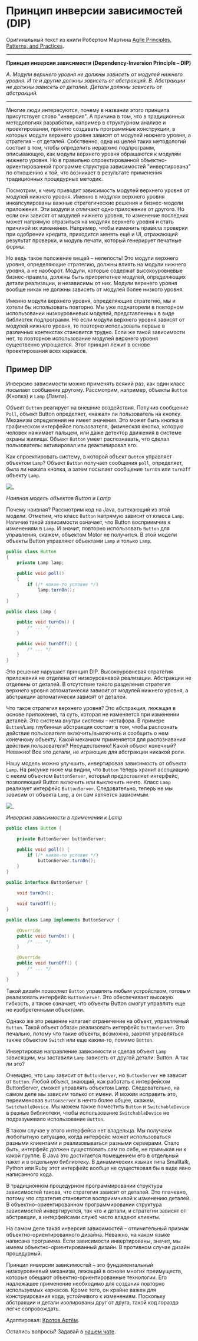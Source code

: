 # Принцип инверсии зависимостей (DIP)

Оригинальный текст из книги Робертом Мартина [Agile Principles, Patterns, and Practices](https://www.amazon.com/Agile-Principles-Patterns-Practices-C/dp/0131857258).

---
**Принцип инверсии зависимости (Dependency-Inversion Principle – DIP)**

*A. Модули верхнего уровня не должны зависеть от модулей нижнего уровня. И те и другие должны зависеть от абстракций.*
*B. Абстракции не должны зависеть от деталей. Детали должны зависеть от абстракций.*

---

Многие люди интересуются, почему в названии этого принципа присутствует слово "инверсия". А причина в том, что в традиционных методологиях разработки, например в структурном анализе и проектировании, принято создавать программные конструкции, в которых модули верхнего уровня зависят от модулей нижнего уровня, а стратегия – от деталей. Собственно, одна из целей таких методологий состоит в том, чтобы определить иерархию подпрограмм, описывающую, как модули верхнего уровня обращаются к модулям нижнего уровня. Но в правильно спроектированной объектно-ориентированной программе структура зависимостей "инвертирована" по отношению к той, что возникает в результате применения традиционных процедурных методик.

Посмотрим, к чему приводит зависимость модулей верхнего уровня от модулей нижнего уровня. Именно в модулях верхнего уровня инкапсулированы важные стратегические решения и бизнес-модели приложения. Эти модули и отличают одно приложение от другого. Но если они зависят от модулей нижнего уровня, то изменение последних может напрямую отразиться на модулях верхнего уровня и стать причиной их изменения. Например, чтобы изменить правила проверки при одобрении кредита, приходится менять ещё и UI, отражающий результат проверки, и модуль печати, который генерирует печатные формы.

Но ведь такое положение вещей – нелепость! Это модули верхнего уровня, определяющие стратегию, должны влиять на модули нижнего уровня, а не наоборот. Модули, которые содержат высокоуровневые бизнес-правила, должны быть приоритетнее модулей, определяющих детали реализации, и независимы от них. Модули верхнего уровня вообще никак не должны зависеть от модулей более низкого уровня.  

Именно модули верхнего уровня, определяющие стратегию, мы и хотели бы использовать повторно. Мы уже поднаторели в повторном использовании низкоуровневых модулей, представленных в виде библиотек подпрограмм. Но если модули верхнего уровня зависят от модулей нижнего уровня, то повторно использовать первые в различных контекстах становится трудно. Если же такой зависимости нет, то повторное использование модулей верхнего уровня существенно упрощается. Этот принцип лежит в основе проектирования всех каркасов.

## Пример DIP

Инверсию зависимости можно применять всякий раз, как один класс посылает сообщение другому. Рассмотрим, например, объекты ```Button``` (Кнопка) и ```Lamp``` (Лампа).

Объект ```Button``` реагирует на внешние воздействия. Получив сообщение ```Poll```, объект Button определяет, «нажал» ли пользователь на кнопку. Механизм определения не имеет значения. Это может быть кнопка в графическом интерфейсе пользователя, физическая кнопка, которую человек нажимает пальцем, или даже детектор движения в системе охраны жилища. Объект ```Button``` умеет распознавать, что сделал пользователь: активировал или деактивировал его.

Как спроектировать систему, в которой объект ```Button``` управляет объектом ```Lamp```? Объект ```Button``` получает сообщения ```poll```, определяет, была ли нажата кнопка, а затем посылает сообщение ```turnOn``` или ```turnOff``` объекту ```Lamp```.

![_](./img/solid/dip-img-01.png)

*Наивная модель объектов Button и Lamp*

Почему наивная? Рассмотрим код на Java, вытекающий из этой модели. Отметим, что класс ```Button``` напрямую зависит от класса ```Lamp```. Наличие такой зависимости означает, что Button восприимчив к изменениям в ```Lamp```. И значит, повторно использовать ```Button``` для управления, скажем, объектом Motor не получится. В этой модели объекты Button управляют объектами ```Lamp``` и только ```Lamp```.

```java
public class Button
{
    private Lamp lamp;
    
    public void poll()
    {
        if (/* какое-то условие */)
            lamp.turnOn();
    }
}

public class Lamp {

    public void turnOn() {
        /* ... */
    }

    public void turnOff() {
        /* ... */
    }
}
```

Это решение нарушает принцип DIP. Высокоуровневая стратегия приложения не отделена от низкоуровневой реализации. Абстракции не отделены от деталей. В отсутствие такого разделения стратегия верхнего уровня автоматически зависит от модулей нижнего уровня, а абстракции автоматически зависят от деталей.

Что такое стратегия верхнего уровня? Это абстракция, лежащая в основе приложения, та суть, которая не изменяется при изменении деталей.
Это система *внутри* системы – метафора. В примере ```Button```/```Lamp``` глубинная абстракция состоит в том, чтобы распознать действие пользователя включить/выключить и сообщить о нем конечному объекту. Какой механизм применяется для распознавания действия пользователя? Несущественно! Какой объект конечный? Неважно! Все это детали, не играющие для абстракции никакой роли.

Нашу модель можно улучшить, инвертировав зависимость от объекта ```Lamp```. На рисунке ниже мы видим, что ```Button``` теперь хранит ассоциацию с неким объектом ```ButtonServer```, который предоставляет интерфейс, позволяющий Button включить или выключить нечто. Класс ```Lamp``` реализует интерфейс ```ButtonServer```. Следовательно, теперь не мы зависим от объекта ```Lamp```, а он сам является зависимым.

![_](./img/solid/dip-img-02.png)

*Инверсия зависимости в применении к Lamp*

```java
public class Button {
    
    private ButtonServer buttonServer;

    public void poll() {
        if (/* какое-то условие */)
            buttonServer.turnOn();
    }
}

public interface ButtonServer {
    
    void turnOn();

    void turnOff();
}

public class Lamp implements ButtonServer {

    @Override
    public void turnOn() {
        /* ... */
    }

    @Override
    public void turnOff() {
        /* ... */
    }
}
```

Такой дизайн позволяет ```Button``` управлять любым устройством, готовым реализовать интерфейс ```ButtonServer```. Это обеспечивает высокую гибкость, а также означает, что объекты Button смогут управлять еще не изобретенными объектами.

Однако же это решение налагает ограничение на объект, управляемый ```Button```. Такой объект обязан реализовать интерфейс ```ButtonServer```. Это печально, потому что такие объекты, возможно, захотят управляться также объектом ```Switch``` или еще каким-то, помимо ```Button```.

Инвертировав направление зависимости и сделав объект ```Lamp``` зависящим, мы заставили ```Lamp``` зависеть от другой детали: Button. А так ли это?

Очевидно, что ```Lamp``` зависит от ```ButtonServer```, но ```ButtonServer``` не зависит от ```Button```. Любой объект, знающий, как работать с интерфейсом ButtonServer, сможет управлять объектом Lamp. Следовательно, на самом деле мы зависим только от имени. И можем исправить это, переименовав ```ButtonServer``` в нечто более общее, скажем, ```SwitchableDevice```. Мы можем также поместить ```Button``` и ```SwitchableDevice``` в разные библиотеки, чтобы использование ```SwitchableDevice``` не подразумевало использование ```Button```.

В таком случае у этого интерфейса нет владельца. Мы получаем любопытную ситуацию, когда интерфейс может использоваться разными клиентами и реализовываться разными серверами. Стало быть, интерфейс должен существовать сам по себе, не примыкая ни к какой группе. В Java это достигается помещением его в отдельный пакет и в отдельную библиотеку. В динамических языках типа Smalltalk, Python или Ruby этот интерфейс
вообще не существовал бы в виде явно написанного кода.

В традиционном процедурном программировании структура зависимостей такова, что стратегия зависит от деталей. Это плачевно, потому что стратегия становится восприимчивой к изменению деталей. В объектно-ориентированном программировании структура зависимостей инвертируется, так что и детали, и стратегии зависят от абстракции, а интерфейсами служб часто владеют клиенты.

На самом деле такая инверсия зависимостей – отличительный признак объектно-ориентированного дизайна. Неважно, на каком языке написана программа. Если зависимости инвертированы, значит, мы имеем объектно-ориентированный дизайн. В противном случае дизайн процедурный.

Принцип инверсии зависимостей – это фундаментальный низкоуровневый механизм, лежащий в основе многих преимуществ, которые обещают объектно-ориентированные технологии. Его надлежащее применение необходимо для создания повторно используемых каркасов. Кроме того, он крайне важен для конструирования кода, устойчивого к изменениям. Поскольку абстракции и детали изолированы друг от друга, такой код гораздо легче сопровождать.

Адаптировал: [Кротов Артём](https://fb.com/artem.v.krotov).

Остались вопросы? Задавай в [нашем чате](https://t.me/technicalexcellenceru).
